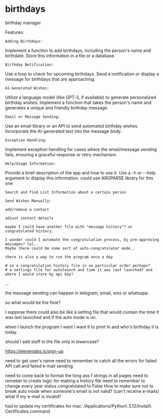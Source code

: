 # birthdays

birthday manager

Features:

    Adding Birthdays:

Implement a function to add birthdays, including the person's name and birthdate.
Store this information in a file or a database.

    Birthday Notification:

Use a loop to check for upcoming birthdays.
Send a notification or display a message for birthdays that are approaching.

    AI-Generated Wishes:

Utilize a language model (like GPT-3, if available) to generate personalized birthday wishes.
Implement a function that takes the person's name and generates a unique and friendly birthday message.

    Email or Message Sending:

Use an email library or an API to send automated birthday wishes.
Incorporate the AI-generated text into the message body.

    Exception Handling:

Implement exception handling for cases where the email/message sending fails, ensuring a graceful response or retry mechanism.

    Help/Usage Information:

Provide a brief description of the app and how to use it.
Use a -h or --help argument to display this information.
could use ARGPARSE library for this one

    Search and find List Information about a certain person

    Send Wishes Manually:

    add/remove a contact

    adjust contact details

    maybe I could have another file with "message history"? or congratulated history.

    I wonder could I automate the congratulation process, by pre-approving messages? lol..
    Maybe there could be some sort of auto-congratulator mode..

    there is also a way to run the program once a day

    # so a congratulation history file in no particular order perhaps?
    # a settings file for autolaunch and time it was last launched? and where I would store my api key?

...

the message sending can happen in telegram, email, sms or whatsapp.

so what would be the flow?

I suppose there could also be like a setting file that would contain the time it was last launched and if the auto mode is on.

when I launch the program I want i want it to print hi and who's birthday it is today.



should I add stuff in the file only in lowercase? 

https://elevenlabs.io/sign-up

need to get user's name
need to remember to catch all the errors for failed API call and failed e-mail sending.

need to come back to format the long ass f strings in all pages
need to remeber to create logic for making a history file
need to remember to change every year status congratulated to False
How to make sure not to break auto mode when someone's email is not valid? (can't receive e-mails)
what if my e-mail is invalid?


had to update my certificates for mac:
/Applications/Python\ 3.12/Install\ Certificates.command
